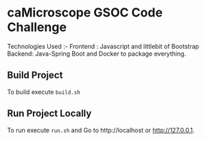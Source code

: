 # caMicroscope GSOC Code Challenge

Technologies Used :-
Frontend : Javascript and littlebit of Bootstrap
Backend: Java-Spring Boot
and Docker to package everything.
 

## Build Project

To build execute ```build.sh```
## Run Project Locally
To run execute ```run.sh```  and Go to http://localhost or http://127.0.0.1.
